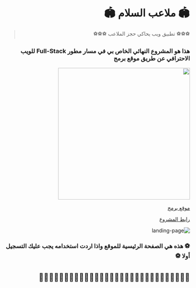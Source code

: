 <div dir="rtl">

# :stadium:	ملاعب السلام :stadium:	

> :soccer::soccer::soccer: تطبيق ويب يحاكي حجز الملاعب :soccer::soccer::soccer:

### هذا هو المشروع النهائي الخاص بي في مسار مطور Full-Stack للويب الاحترافي عن طريق موقع برمج 
<img src="https://user-images.githubusercontent.com/39938519/123954158-bfc8a000-d9b0-11eb-9832-7b5ed299a2f1.jpeg" width="360" heigth="200"/>  

[موقع برمج](https://www.barmej.com/)

[رابط المشروع](https://alsalam-app.herokuapp.com/)
  
![landing-page](https://user-images.githubusercontent.com/39938519/123954516-29e14500-d9b1-11eb-8d6e-d1d05e509681.png)
  
  
 ### :soccer: هذه هي الصفحة الرئيسية للموقع واذا اردت استخدامه يجب عليك التسجيل أولا :soccer: 

:diamond_shape_with_a_dot_inside::diamond_shape_with_a_dot_inside::diamond_shape_with_a_dot_inside::diamond_shape_with_a_dot_inside::diamond_shape_with_a_dot_inside::diamond_shape_with_a_dot_inside::diamond_shape_with_a_dot_inside::diamond_shape_with_a_dot_inside::diamond_shape_with_a_dot_inside::diamond_shape_with_a_dot_inside::diamond_shape_with_a_dot_inside::diamond_shape_with_a_dot_inside::diamond_shape_with_a_dot_inside::diamond_shape_with_a_dot_inside::diamond_shape_with_a_dot_inside::diamond_shape_with_a_dot_inside::diamond_shape_with_a_dot_inside::diamond_shape_with_a_dot_inside::diamond_shape_with_a_dot_inside::diamond_shape_with_a_dot_inside::diamond_shape_with_a_dot_inside::diamond_shape_with_a_dot_inside::diamond_shape_with_a_dot_inside::diamond_shape_with_a_dot_inside::diamond_shape_with_a_dot_inside::diamond_shape_with_a_dot_inside::diamond_shape_with_a_dot_inside::diamond_shape_with_a_dot_inside::diamond_shape_with_a_dot_inside::diamond_shape_with_a_dot_inside: 
---  
</div>
